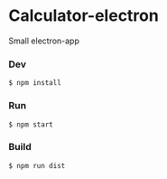# Calculator-electron
Small electron-app

### Dev

```
$ npm install
```

### Run

```
$ npm start
```

### Build

```
$ npm run dist
```
